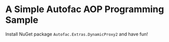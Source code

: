 # A Simple Autofac AOP Programming Sample

Install NuGet package `Autofac.Extras.DynamicProxy2` and have fun!
